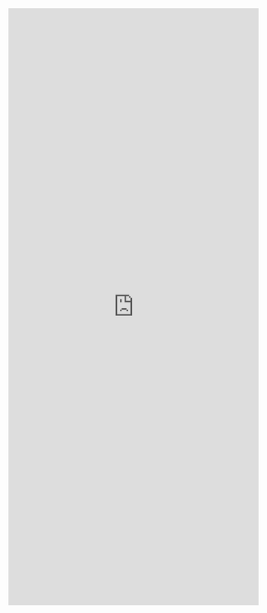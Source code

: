 <iframe width="100%" height="1200" src="https://www.docdroid.net/P7eIQjl/sql.pdf" frameborder="0" allowtransparency allowfullscreen></iframe>

